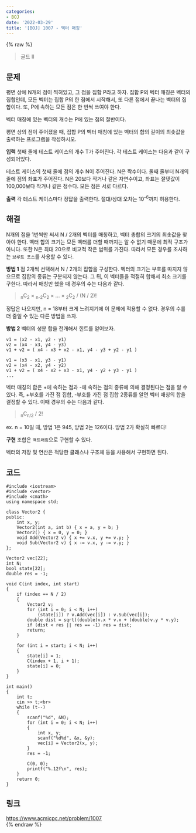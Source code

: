 ```yaml
---
categories:
- BOJ
date: '2022-03-29'
title: '[BOJ] 1007 - 벡터 매칭'
---
```


{% raw %}
> 골드 II<br>

## 문제
평면 상에 N개의 점이 찍혀있고, 그 점을 집합 P라고 하자. 집합 P의 벡터 매칭은 벡터의 집합인데, 모든 벡터는 집합 P의 한 점에서 시작해서, 또 다른 점에서 끝나는 벡터의 집합이다. 또, P에 속하는 모든 점은 한 번씩 쓰여야 한다.

벡터 매칭에 있는 벡터의 개수는 P에 있는 점의 절반이다.

평면 상의 점이 주어졌을 때, 집합 P의 벡터 매칭에 있는 벡터의 합의 길이의 최솟값을 출력하는 프로그램을 작성하시오.

**입력**
첫째 줄에 테스트 케이스의 개수 T가 주어진다. 각 테스트 케이스는 다음과 같이 구성되어있다.

테스트 케이스의 첫째 줄에 점의 개수 N이 주어진다. N은 짝수이다. 둘째 줄부터 N개의 줄에 점의 좌표가 주어진다. N은 20보다 작거나 같은 자연수이고, 좌표는 절댓값이 100,000보다 작거나 같은 정수다. 모든 점은 서로 다르다.

**출력**
각 테스트 케이스마다 정답을 출력한다. 절대/상대 오차는 10<sup>-6</sup>까지 허용한다.

##  해결
N개의 점을 1번씩만 써서 N / 2개의 벡터를 매칭하고, 벡터 총합의 크기의 최솟값을 찾아야 한다. 벡터 합의 크기는 모든 벡터를 더할 때까지는 알 수 없기 때문에 최적 구조가 아니다. 또한 N은 최대 20으로 비교적 작은 범위를 가진다. 따라서 모든 경우를 조사하는 `브루트 포스`를 사용할 수 있다.

**방법 1** 
점 2개씩 선택해서 N / 2개의 집합을 구성한다. 벡터의 크기는 부호를 따지지 않으므로 집합의 종류는 구분되지 않는다.  그 뒤, 이 벡터들을 적절히 합해서 최소 크기를 구한다. 따라서 매칭만 했을 때 경우의 수는 다음과 같다.
> <sub>n</sub>C<sub>2</sub> × <sub>n-2</sub>C<sub>2</sub> × ... × <sub>2</sub>C<sub>2</sub> / (N / 2)!<br>

정답은 나오지만, n = 18부터 크게 느려지기에 이 문제에 적용할 수 없다. 경우의 수를 더 줄일 수 있는 다른 방법을 쓰자.

**방법 2**
벡터의 성분 합을 전개해서 힌트를 얻어보자.
```
v1 = (x2 - x1, y2 - y1)
v2 = (x4 - x3, y4 - y3)
v1 + v2 = ( x4 - x3 + x2 - x1, y4 - y3 + y2 - y1 )

v1 = (x3 - x1, y3 - y1)
v2 = (x4 - x2, y4 - y2)
v1 + v2 = ( x4 - x2 + x3 - x1, y4 - y2 + y3 - y1 )
...
```
벡터 매칭의 합은 +에 속하는 점과 -에 속하는 점의 종류에 의해 결정된다는 점을 알 수 있다. 즉,  +부호를 가진 점 집합, -부호를 가진 점 집합 2종류를 알면 벡터 매칭의 합을 결정할 수 있다. 이때 경우의 수는 다음과 같다.
> <sub>n</sub>C<sub>n/2</sub> / 2!<br>

ex. n = 10일 때, 방법 1은 945, 방법 2는 126이다. 방법 2가 확실히 빠르다!

**구현**
조합은 `백트래킹`으로 구현할 수 있다.

벡터의 저장 및 연산은 적당한 클래스나 구조체 등을 사용해서 구현하면 된다.

## 코드
```
#include <iostream>
#include <vector>
#include <cmath>
using namespace std;

class Vector2 {
public:
	int x, y;
	Vector2(int a, int b) { x = a, y = b; }
	Vector2() { x = 0, y = 0; }
	void Add(Vector2 v) { x += v.x, y += v.y; }
	void Sub(Vector2 v) { x -= v.x, y -= v.y; }
};

Vector2 vec[22];
int N;
bool state[22];
double res = -1;

void C(int index, int start)
{
	if (index == N / 2)
	{
		Vector2 v;
		for (int i = 0; i < N; i++)
			(state[i]) ? v.Add(vec[i]) : v.Sub(vec[i]);
		double dist = sqrt((double)v.x * v.x + (double)v.y * v.y);
		if (dist < res || res == -1) res = dist;
		return;
	}

	for (int i = start; i < N; i++)
	{
		state[i] = 1;
		C(index + 1, i + 1);
		state[i] = 0;
	}
}

int main()
{
	int t;
	cin >> t;<br>
	while (t--)
	{
		scanf("%d", &N);
		for (int i = 0; i < N; i++)
		{
			int x, y;
			scanf("%d%d", &x, &y);
			vec[i] = Vector2(x, y);
		}
		res = -1;

		C(0, 0);
		printf("%.12f\n", res);
	}
	return 0;
}
```

## 링크
https://www.acmicpc.net/problem/1007<br>
{% endraw %}